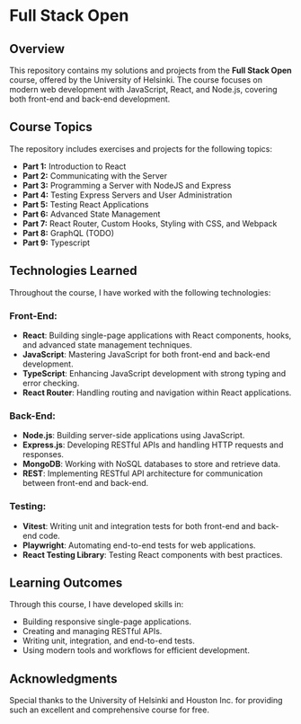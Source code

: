 # Full Stack Open

## Overview  
This repository contains my solutions and projects from the **Full Stack Open** course, offered by the University of Helsinki. The course focuses on modern web development with JavaScript, React, and Node.js, covering both front-end and back-end development.

## Course Topics  
The repository includes exercises and projects for the following topics:
- **Part 1:** Introduction to React
- **Part 2:** Communicating with the Server
- **Part 3:** Programming a Server with NodeJS and Express
- **Part 4:** Testing Express Servers and User Administration
- **Part 5:** Testing React Applications
- **Part 6:** Advanced State Management
- **Part 7:** React Router, Custom Hooks, Styling with CSS, and Webpack
- **Part 8:** GraphQL (TODO)
- **Part 9:** Typescript

## Technologies Learned  
Throughout the course, I have worked with the following technologies:

### Front-End:
- **React**: Building single-page applications with React components, hooks, and advanced state management techniques.
- **JavaScript**: Mastering JavaScript for both front-end and back-end development.
- **TypeScript**: Enhancing JavaScript development with strong typing and error checking.
- **React Router**: Handling routing and navigation within React applications.

### Back-End:
- **Node.js**: Building server-side applications using JavaScript.
- **Express.js**: Developing RESTful APIs and handling HTTP requests and responses.
- **MongoDB**: Working with NoSQL databases to store and retrieve data.
- **REST**: Implementing RESTful API architecture for communication between front-end and back-end.

### Testing:
- **Vitest**: Writing unit and integration tests for both front-end and back-end code.
- **Playwright**: Automating end-to-end tests for web applications.
- **React Testing Library**: Testing React components with best practices.
  
## Learning Outcomes  
Through this course, I have developed skills in:
- Building responsive single-page applications.
- Creating and managing RESTful APIs.
- Writing unit, integration, and end-to-end tests.
- Using modern tools and workflows for efficient development.


## Acknowledgments
Special thanks to the University of Helsinki and Houston Inc. for providing such an excellent and comprehensive course for free.
